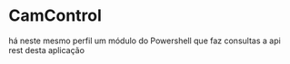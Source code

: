 # CamControl

há neste mesmo perfil um módulo do Powershell que faz consultas a api rest desta aplicação
